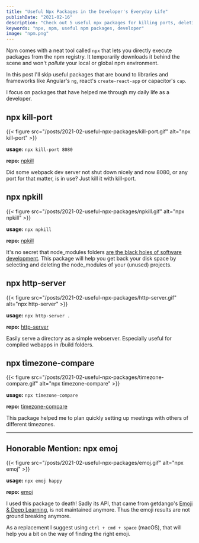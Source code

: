 ```yaml
---
title: "Useful Npx Packages in the Developer's Everyday Life"
publishDate: "2021-02-16"
description: "Check out 5 useful npx packages for killing ports, deleting node_modules folders and comparing time zones."
keywords: "npx, npm, useful npm packages, developer"
image: "npm.png"
---
```


Npm comes with a neat tool called `npx` that lets you directly execute packages from the npm registry. It temporarily downloads it behind the scene and won't _pollute_ your local or global npm environment.

In this post I'll skip useful packages that are bound to libraries and frameworks like Angular's `ng`, react's `create-react-app` or capacitor's `cap`. 

I focus on packages that have helped me through my daily life as a developer.

## npx kill-port

{{< figure src="/posts/2021-02-useful-npx-packages/kill-port.gif" alt="npx kill-port" >}}

**usage:** `npx kill-port 8080`

**repo:** [npkill](https://github.com/tiaanduplessis/kill-port)

Did some webpack dev server not shut down nicely and now 8080, or any port for that matter, is in use? Just kill it with kill-port.

## npx npkill

{{< figure src="/posts/2021-02-useful-npx-packages/npkill.gif" alt="npx npkill" >}}

**usage:** `npx npkill`

**repo:** [npkill](https://npkill.js.org/)

It's no secret that node_modules folders [are the black holes of software development](/posts/2021-02-useful-npx-packages/node_modules-black-hole.png). This package will help you get back your disk space by selecting and deleting the node_modules of your (unused) projects.

## npx http-server

{{< figure src="/posts/2021-02-useful-npx-packages/http-server.gif" alt="npx http-server" >}}

**usage:** `npx http-server .`

**repo:** [http-server](https://github.com/http-party/http-server)

Easily serve a directory as a simple webserver. Especially useful for compiled webapps in /build folders.

## npx timezone-compare

{{< figure src="/posts/2021-02-useful-npx-packages/timezone-compare.gif" alt="npx timezone-compare" >}}

**usage:** `npx timezone-compare`

**repo:** [timezone-compare](https://github.com/imbhargav5/timezone-compare)

This package helped me to plan quickly setting up meetings with others of different timezones.

---

## Honorable Mention: npx emoj

{{< figure src="/posts/2021-02-useful-npx-packages/emoj.gif" alt="npx emoj" >}}

**usage:** `npx emoj happy`

**repo:** [emoj](https://github.com/sindresorhus/emoj)

I used this package to death! Sadly its API, that came from getdango's [Emoji & Deep Learning](https://getdango.com/emoji-and-deep-learning/), is not maintained anymore. Thus the emoji results are not ground breaking anymore.

As a replacement I suggest using `ctrl + cmd + space` (macOS), that will help you a bit on the way of finding the right emoji.